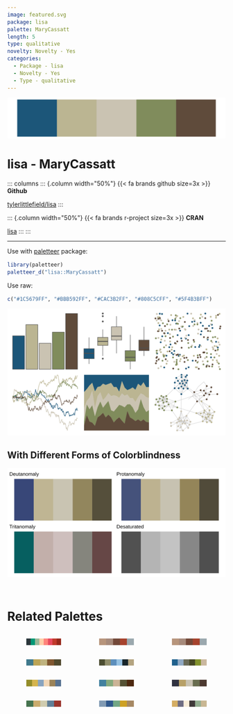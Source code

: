 ```yaml
---
image: featured.svg
package: lisa
palette: MaryCassatt
length: 5
type: qualitative
novelty: Novelty - Yes
categories:
  - Package - lisa
  - Novelty - Yes
  - Type - qualitative
---
```


![](featured.svg)

# lisa - MaryCassatt 

::: columns
::: {.column width="50%"}
{{< fa brands github size=3x >}}
**Github**

[tylerlittlefield/lisa](https://github.com/tylerlittlefield/lisa)
:::

::: {.column width="50%"}
{{< fa brands r-project size=3x >}}
**CRAN**

[lisa](https://CRAN.R-project.org/package=lisa)
:::
:::

<hr> 

Use with [paletteer](https://emilhvitfeldt.github.io/paletteer/) package:

```r
library(paletteer)
paletteer_d("lisa::MaryCassatt")
```

Use raw:

```r
c("#1C5679FF", "#BBB592FF", "#CAC3B2FF", "#808C5CFF", "#5F4B3BFF")
``` 

![](examples.png) <br>

## With Different Forms of Colorblindness

![](colorblind.svg) 

<br>

# Related Palettes

<div class="list" style="display: grid; grid-template-columns: auto auto auto;"> <figure class="figure">
<a href="../../awtools/a_palette/"> <img src="../../awtools/a_palette/featured.svg" style="width: 100%;" class="figure-img"></a>
</figure> <figure class="figure">
<a href="../../ButterflyColors/hamadryas_feronia/"> <img src="../../ButterflyColors/hamadryas_feronia/featured.svg" style="width: 100%;" class="figure-img"></a>
</figure> <figure class="figure">
<a href="../../ButterflyColors/hamadryas_feronia/"> <img src="../../ButterflyColors/hamadryas_feronia/featured.svg" style="width: 100%;" class="figure-img"></a>
</figure> <figure class="figure">
<a href="../../lisa/SalvadorDali/"> <img src="../../lisa/SalvadorDali/featured.svg" style="width: 100%;" class="figure-img"></a>
</figure> <figure class="figure">
<a href="../../calecopal/grasswet/"> <img src="../../calecopal/grasswet/featured.svg" style="width: 100%;" class="figure-img"></a>
</figure> <figure class="figure">
<a href="../../calecopal/bigsur2/"> <img src="../../calecopal/bigsur2/featured.svg" style="width: 100%;" class="figure-img"></a>
</figure> <figure class="figure">
<a href="../../NatParksPalettes/SouthDowns/"> <img src="../../NatParksPalettes/SouthDowns/featured.svg" style="width: 100%;" class="figure-img"></a>
</figure> <figure class="figure">
<a href="../../lisa/Michelangelo/"> <img src="../../lisa/Michelangelo/featured.svg" style="width: 100%;" class="figure-img"></a>
</figure> <figure class="figure">
<a href="../../lisa/Pierre_AugusteRenoir_1/"> <img src="../../lisa/Pierre_AugusteRenoir_1/featured.svg" style="width: 100%;" class="figure-img"></a>
</figure> <figure class="figure">
<a href="../../lisa/KarlZerbe/"> <img src="../../lisa/KarlZerbe/featured.svg" style="width: 100%;" class="figure-img"></a>
</figure> <figure class="figure">
<a href="../../vangogh/Irises/"> <img src="../../vangogh/Irises/featured.svg" style="width: 100%;" class="figure-img"></a>
</figure> <figure class="figure">
<a href="../../nationalparkcolors/MtMckinley/"> <img src="../../nationalparkcolors/MtMckinley/featured.svg" style="width: 100%;" class="figure-img"></a>
</figure> 
</div>
